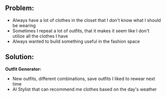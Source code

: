 Problem:
-----------
- Always have a lot of clothes in the closet that I don't know what I should be wearing  
- Sometimes I repeat a lot of outfits, that it makes it seem like I don't utilize all the clothes I have
- Always wanted to build something useful in the fashion space

Solution:
------
**Outfit Generator:**  
- New outfits, different combinations, save outfits I liked to rewear next time  
- AI Stylist that can recommend me clothes based on the day's weather
